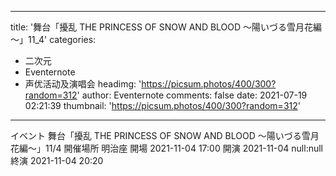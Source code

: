 
---
title: '舞台「擾乱 THE PRINCESS OF SNOW AND BLOOD ～陽いづる雪月花編～」11_4'
categories: 
 - 二次元
 - Eventernote
 - 声优活动及演唱会
headimg: 'https://picsum.photos/400/300?random=312'
author: Eventernote
comments: false
date: 2021-07-19 02:21:39
thumbnail: 'https://picsum.photos/400/300?random=312'
---

<div>   
イベント 舞台「擾乱 THE PRINCESS OF SNOW AND BLOOD ～陽いづる雪月花編～」11/4
開催場所 明治座
開場 2021-11-04 17:00
開演 2021-11-04 null:null
終演 2021-11-04 20:20
  
</div>
            